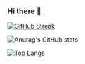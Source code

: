 ### Hi there 👋

[![GitHub Streak](https://github-readme-streak-stats.herokuapp.com?user=atwvadfsadvwwa&theme=dark&hide_border=true&date_format=M%20j%5B%2C%20Y%5D)](https://git.io/streak-stats)

![Anurag's GitHub stats](https://github-readme-stats.vercel.app/api?username=atwvadfsadvwwa&theme=dark&show_icons=true&hide_border=true)

[![Top Langs](https://github-readme-stats.vercel.app/api/top-langs/?username=atwvadfsadvwwa&langs_count=5&theme=dark&show_icons=true&hide_border=true)](https://github.com/anuraghazra/github-readme-stats)

<!--
**atwvadfsadvwwa/atwvadfsadvwwa** is a ✨ _special_ ✨ repository because its `README.md` (this file) appears on your GitHub profile.

Here are some ideas to get you started:

- 🔭 I’m currently working on ...
- 🌱 I’m currently learning ...
- 👯 I’m looking to collaborate on ...
- 🤔 I’m looking for help with ...
- 💬 Ask me about ...
- 📫 How to reach me: ...
- 😄 Pronouns: ...
- ⚡ Fun fact: ...
-->
